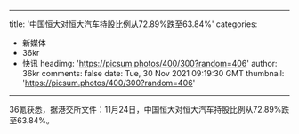 
---
title: '中国恒大对恒大汽车持股比例从72.89%跌至63.84%'
categories: 
 - 新媒体
 - 36kr
 - 快讯
headimg: 'https://picsum.photos/400/300?random=406'
author: 36kr
comments: false
date: Tue, 30 Nov 2021 09:19:30 GMT
thumbnail: 'https://picsum.photos/400/300?random=406'
---

<div>   
36氪获悉，据港交所文件：11月24日，中国恒大对恒大汽车持股比例从72.89%跌至63.84%。  
</div>
            